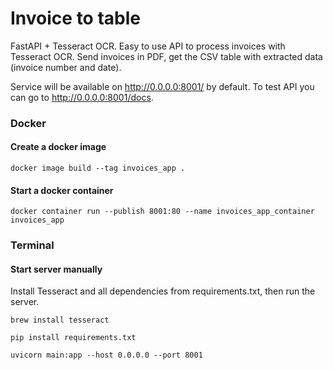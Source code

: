 # Invoice to table
FastAPI + Tesseract OCR. Easy to use API to process invoices with Tesseract OCR. Send invoices in PDF, get the CSV table with extracted data (invoice number and date).

Service will be available on http://0.0.0.0:8001/ by default. To test API you can go to http://0.0.0.0:8001/docs.


### Docker

#### Create a docker image
`docker image build --tag invoices_app .`

#### Start a docker container
`docker container run --publish 8001:80 --name invoices_app_container invoices_app`


### Terminal
#### Start server manually
Install Tesseract and all dependencies from requirements.txt, then run the server.

`brew install tesseract`

`pip install requirements.txt`

`uvicorn main:app --host 0.0.0.0 --port 8001`
